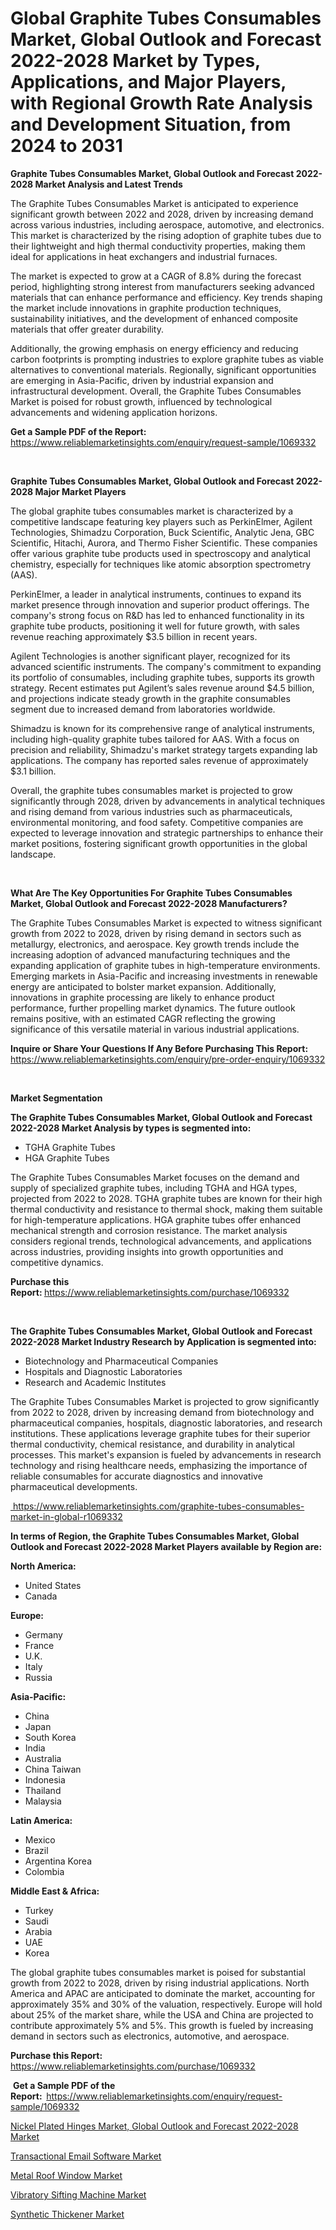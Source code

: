 <p><h1>Global Graphite Tubes Consumables Market, Global Outlook and Forecast 2022-2028 Market by Types, Applications, and Major Players, with Regional Growth Rate Analysis and Development Situation, from 2024 to 2031</h1></p><p><strong>Graphite Tubes Consumables Market, Global Outlook and Forecast 2022-2028 Market Analysis and Latest Trends</strong></p>
<p><p>The Graphite Tubes Consumables Market is anticipated to experience significant growth between 2022 and 2028, driven by increasing demand across various industries, including aerospace, automotive, and electronics. This market is characterized by the rising adoption of graphite tubes due to their lightweight and high thermal conductivity properties, making them ideal for applications in heat exchangers and industrial furnaces.</p><p>The market is expected to grow at a CAGR of 8.8% during the forecast period, highlighting strong interest from manufacturers seeking advanced materials that can enhance performance and efficiency. Key trends shaping the market include innovations in graphite production techniques, sustainability initiatives, and the development of enhanced composite materials that offer greater durability.</p><p>Additionally, the growing emphasis on energy efficiency and reducing carbon footprints is prompting industries to explore graphite tubes as viable alternatives to conventional materials. Regionally, significant opportunities are emerging in Asia-Pacific, driven by industrial expansion and infrastructural development. Overall, the Graphite Tubes Consumables Market is poised for robust growth, influenced by technological advancements and widening application horizons.</p></p>
<p><strong>Get a Sample PDF of the Report:&nbsp;</strong> <a href="https://www.reliablemarketinsights.com/enquiry/request-sample/1069332">https://www.reliablemarketinsights.com/enquiry/request-sample/1069332</a></p>
<p>&nbsp;</p>
<p><strong>Graphite Tubes Consumables Market, Global Outlook and Forecast 2022-2028 Major Market Players</strong></p>
<p><p>The global graphite tubes consumables market is characterized by a competitive landscape featuring key players such as PerkinElmer, Agilent Technologies, Shimadzu Corporation, Buck Scientific, Analytic Jena, GBC Scientific, Hitachi, Aurora, and Thermo Fisher Scientific. These companies offer various graphite tube products used in spectroscopy and analytical chemistry, especially for techniques like atomic absorption spectrometry (AAS).</p><p>PerkinElmer, a leader in analytical instruments, continues to expand its market presence through innovation and superior product offerings. The company's strong focus on R&D has led to enhanced functionality in its graphite tube products, positioning it well for future growth, with sales revenue reaching approximately $3.5 billion in recent years.</p><p>Agilent Technologies is another significant player, recognized for its advanced scientific instruments. The company's commitment to expanding its portfolio of consumables, including graphite tubes, supports its growth strategy. Recent estimates put Agilent’s sales revenue around $4.5 billion, and projections indicate steady growth in the graphite consumables segment due to increased demand from laboratories worldwide.</p><p>Shimadzu is known for its comprehensive range of analytical instruments, including high-quality graphite tubes tailored for AAS. With a focus on precision and reliability, Shimadzu's market strategy targets expanding lab applications. The company has reported sales revenue of approximately $3.1 billion.</p><p>Overall, the graphite tubes consumables market is projected to grow significantly through 2028, driven by advancements in analytical techniques and rising demand from various industries such as pharmaceuticals, environmental monitoring, and food safety. Competitive companies are expected to leverage innovation and strategic partnerships to enhance their market positions, fostering significant growth opportunities in the global landscape.</p></p>
<p>&nbsp;</p>
<p><strong>What Are The Key Opportunities For Graphite Tubes Consumables Market, Global Outlook and Forecast 2022-2028 Manufacturers?</strong></p>
<p><p>The Graphite Tubes Consumables Market is expected to witness significant growth from 2022 to 2028, driven by rising demand in sectors such as metallurgy, electronics, and aerospace. Key growth trends include the increasing adoption of advanced manufacturing techniques and the expanding application of graphite tubes in high-temperature environments. Emerging markets in Asia-Pacific and increasing investments in renewable energy are anticipated to bolster market expansion. Additionally, innovations in graphite processing are likely to enhance product performance, further propelling market dynamics. The future outlook remains positive, with an estimated CAGR reflecting the growing significance of this versatile material in various industrial applications.</p></p>
<p><strong>Inquire or Share Your Questions If Any Before Purchasing This Report:</strong> <a href="https://www.reliablemarketinsights.com/enquiry/pre-order-enquiry/1069332">https://www.reliablemarketinsights.com/enquiry/pre-order-enquiry/1069332</a></p>
<p>&nbsp;</p>
<p><strong>Market Segmentation</strong></p>
<p><strong>The Graphite Tubes Consumables Market, Global Outlook and Forecast 2022-2028 Market Analysis by types is segmented into:</strong></p>
<p><ul><li>TGHA Graphite Tubes</li><li>HGA Graphite Tubes</li></ul></p>
<p><p>The Graphite Tubes Consumables Market focuses on the demand and supply of specialized graphite tubes, including TGHA and HGA types, projected from 2022 to 2028. TGHA graphite tubes are known for their high thermal conductivity and resistance to thermal shock, making them suitable for high-temperature applications. HGA graphite tubes offer enhanced mechanical strength and corrosion resistance. The market analysis considers regional trends, technological advancements, and applications across industries, providing insights into growth opportunities and competitive dynamics.</p></p>
<p><strong>Purchase this Report:&nbsp;</strong><a href="https://www.reliablemarketinsights.com/purchase/1069332">https://www.reliablemarketinsights.com/purchase/1069332</a></p>
<p>&nbsp;</p>
<p><strong>The Graphite Tubes Consumables Market, Global Outlook and Forecast 2022-2028 Market Industry Research by Application is segmented into:</strong></p>
<p><ul><li>Biotechnology and Pharmaceutical Companies</li><li>Hospitals and Diagnostic Laboratories</li><li>Research and Academic Institutes</li></ul></p>
<p><p>The Graphite Tubes Consumables Market is projected to grow significantly from 2022 to 2028, driven by increasing demand from biotechnology and pharmaceutical companies, hospitals, diagnostic laboratories, and research institutions. These applications leverage graphite tubes for their superior thermal conductivity, chemical resistance, and durability in analytical processes. This market's expansion is fueled by advancements in research technology and rising healthcare needs, emphasizing the importance of reliable consumables for accurate diagnostics and innovative pharmaceutical developments.</p></p>
<p><a href="https://www.reliablemarketinsights.com/graphite-tubes-consumables-market-in-global-r1069332">&nbsp;https://www.reliablemarketinsights.com/graphite-tubes-consumables-market-in-global-r1069332</a></p>
<p><strong>In terms of Region, the Graphite Tubes Consumables Market, Global Outlook and Forecast 2022-2028 Market Players available by Region are:</strong></p>
<p>
    <p> <strong> North America: </strong>
        <ul>
            <li>United States</li>
            <li>Canada</li>
        </ul>
        </p> 
    <p> <strong> Europe: </strong>
        <ul>
            <li>Germany</li>
            <li>France</li>
            <li>U.K.</li>
            <li>Italy</li>
            <li>Russia</li>
        </ul>
        </p> 
    <p> <strong> Asia-Pacific: </strong>
        <ul>
            <li>China</li>
            <li>Japan</li>
            <li>South Korea</li>
            <li>India</li>
            <li>Australia</li>
            <li>China Taiwan</li>
            <li>Indonesia</li>
            <li>Thailand</li>
            <li>Malaysia</li>
        </ul>
        </p> 
    <p> <strong> Latin America: </strong>
        <ul>
            <li>Mexico</li>
            <li>Brazil</li>
            <li>Argentina Korea</li>
            <li>Colombia</li>
        </ul>
        </p> 
    <p> <strong> Middle East & Africa: </strong>
        <ul>
            <li>Turkey</li>
            <li>Saudi</li>
            <li>Arabia</li>
            <li>UAE</li>
            <li>Korea</li>
        </ul>
    </p>
    </p>
<p><p>The global graphite tubes consumables market is poised for substantial growth from 2022 to 2028, driven by rising industrial applications. North America and APAC are anticipated to dominate the market, accounting for approximately 35% and 30% of the valuation, respectively. Europe will hold about 25% of the market share, while the USA and China are projected to contribute approximately 5% and 5%. This growth is fueled by increasing demand in sectors such as electronics, automotive, and aerospace.</p></p>
<p><strong>Purchase this Report: </strong><a href="https://www.reliablemarketinsights.com/purchase/1069332">https://www.reliablemarketinsights.com/purchase/1069332</a></p>
<p>&nbsp;<strong>Get a Sample PDF of the Report:&nbsp;&nbsp;</strong><a href="https://www.reliablemarketinsights.com/enquiry/request-sample/1069332">https://www.reliablemarketinsights.com/enquiry/request-sample/1069332</a></p>
<p><strong></strong></p>
<p><p><a href="https://github.com/julyju69/Market-Research-Report-List-5/blob/main/nickel-plated-hinges-market-global-outlook-and-forecast-2022-2028-market.md">Nickel Plated Hinges Market, Global Outlook and Forecast 2022-2028 Market</a></p><p><a href="https://www.linkedin.com/pulse/global-market-pulse-trends-growth-analysis-transactional-email-stb8e?trackingId=O87YMkxsTsa7soUn43jybQ%3D%3D">Transactional Email Software Market</a></p><p><a href="https://issuu.com/reportprime-2/docs/metal-roof-window-market-size-2030._ca3b6118040f9a">Metal Roof Window Market</a></p><p><a href="https://medium.com/@edward.butler98876/the-vibratory-sifting-machine-market-has-grown-significantly-as-a-result-of-several-important-2c4fa0ee8e22">Vibratory Sifting Machine Market</a></p><p><a href="https://issuu.com/reportprime-2/docs/synthetic-thickener-market-size-203_ae6ca4cb1a0835">Synthetic Thickener Market</a></p></p>
